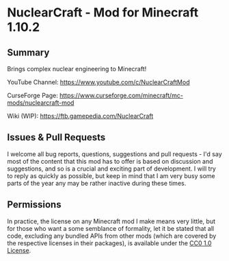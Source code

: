 NuclearCraft - Mod for Minecraft 1.10.2
=======================================


Summary
-------

Brings complex nuclear engineering to Minecraft!

YouTube Channel: https://www.youtube.com/c/NuclearCraftMod

CurseForge Page: https://www.curseforge.com/minecraft/mc-mods/nuclearcraft-mod

Wiki (WIP): https://ftb.gamepedia.com/NuclearCraft


Issues & Pull Requests
----------------------

I welcome all bug reports, questions, suggestions and pull requests - I'd say most of the content that this mod has to offer is based on discussion and suggestions, and so is a crucial and exciting part of development. I will try to reply as quickly as possible, but keep in mind that I am very busy some parts of the year any may be rather inactive during these times.


Permissions
-----------

In practice, the license on any Minecraft mod I make means very little, but for those who want a some semblance of formality, let it be stated that all code, excluding any bundled APIs from other mods (which are covered by the respective licenses in their packages), is available under the [CC0 1.0 License](https://creativecommons.org/publicdomain/zero/1.0/).
